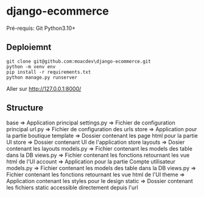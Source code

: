 # django-ecommerce

Pré-requis:
    Git
    Python3.10+
## Deploiemnt
    git clone git@github.com:moacdev\django-ecommerce.git
    python -m venv env
    pip install -r requirements.txt
    python manage.py runserver
Aller sur http://127.0.0.1:8000/
## Structure
base => Application principal
    settings.py => Fichier de configuration principal
    url.py => Fichier de configuration des urls
store => Application pour la partie boutique
    template => Dossier contenant les page html pour la partie UI
        store => Dossier contenant UI de l'application store 
            layouts => Dosier contenant les layouts
    models.py => Fichier contenant les models des table dans la DB
    views.py => Fichier contenant les fonctions retournant les vue html de l'UI
account => Application pour la partie Compte utilisateur
    models.py => Fichier contenant les models des table dans la DB
    views.py => Fichier contenant les fonctions retournant les vue html de l'UI
theme => Application contenant les styles pour le design
static => Dossier contenant les fichiers static accessible directement depuis l'url



